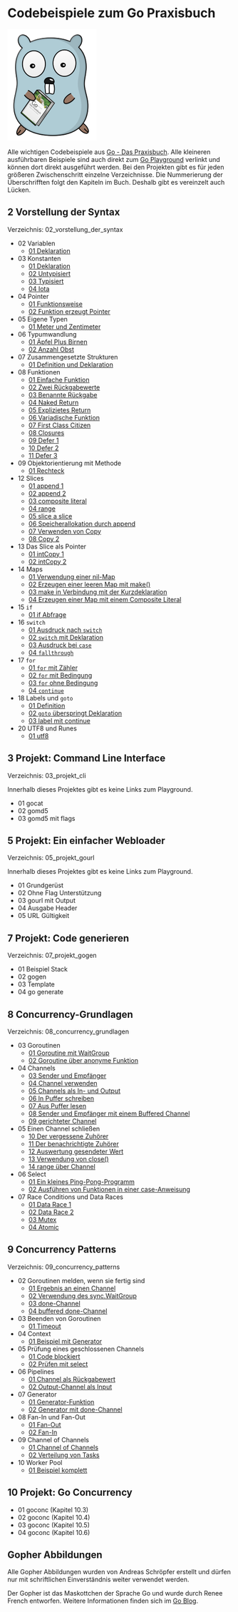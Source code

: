 # Codebeispiele zum Go Praxisbuch

![Gopher mit Buch](img/GoBuchGopher.png)

Alle wichtigen Codebeispiele aus [Go - Das Praxisbuch](https://www.dpunkt.de/buecher/13398/9783864907135-go-%E2%80%93-das-praxisbuch.html). Alle kleineren ausführbaren Beispiele sind auch direkt zum [Go Playground](https://play.golang.org/) verlinkt und können dort direkt ausgeführt werden. Bei den Projekten gibt es für jeden größeren Zwischenschritt einzelne Verzeichnisse. Die Nummerierung der Überschrifften folgt den Kapiteln im Buch. Deshalb gibt es vereinzelt auch Lücken.

## 2 Vorstellung der Syntax

Verzeichnis: 02_vorstellung_der_syntax

* 02 Variablen
    * [01 Deklaration](https://play.golang.org/p/hzo7dE0NY8M)
* 03 Konstanten
    * [01 Deklaration](https://play.golang.org/p/6MsHvHkTL1e)
    * [02 Untypisiert](https://play.golang.org/p/hCT2bs6cMwk)
    * [03 Typisiert](https://play.golang.org/p/ENOIg1ARjEo)
    * [04 Iota](https://play.golang.org/p/ANpWTiSlR9p)
* 04 Pointer
    * [01 Funktionsweise](https://play.golang.org/p/4BBJDVrPY_X)
    * [02 Funktion erzeugt Pointer](https://play.golang.org/p/ERJqYeEgitf)
* 05 Eigene Typen
    * [01 Meter und Zentimeter](https://play.golang.org/p/oAT_jhzsAII)
* 06 Typumwandlung
    * [01 Äpfel Plus Birnen](https://play.golang.org/p/8FZxSw7oM5v)
    * [02 Anzahl Obst](https://play.golang.org/p/z2EXuIaszsi)
* 07 Zusammengesetzte Strukturen
    * [01 Definition und Deklaration](https://play.golang.org/p/DdRHXQVjEkj)
* 08 Funktionen
    * [01 Einfache Funktion](https://play.golang.org/p/f9KgBBaHXO9)
    * [02 Zwei Rückgabewerte](https://play.golang.org/p/0FsIqQGuHGj)
    * [03 Benannte Rückgabe](https://play.golang.org/p/XZDZX9vdE7P)
    * [04 Naked Return](https://play.golang.org/p/7VgbbPFJZLY)
    * [05 Explizietes Return](https://play.golang.org/p/k_CnqBERSlv)
    * [06 Variadische Funktion](https://play.golang.org/p/3tEGpuGlUpG)
    * [07 First Class Citizen](https://play.golang.org/p/GubzYeF0mHJ)
    * [08 Closures](https://play.golang.org/p/5eyQklNn7ug)
    * [09 Defer 1](https://play.golang.org/p/6JZsB8V_BEn)
    * [10 Defer 2](https://play.golang.org/p/x2d1OFs-U3U)
    * [11 Defer 3](https://play.golang.org/p/jfucn5zmzIR)
* 09 Objektorientierung mit Methode
    * [01 Rechteck](https://play.golang.org/p/yzSEp0J30ox)
* 12 Slices
    * [01 append 1](https://play.golang.org/p/90w-M9Cu2g2)
    * [02 append 2](https://play.golang.org/p/TIkdNw6Z_Pq)
    * [03 composite literal](https://play.golang.org/p/Z_SPnJK04hI)
    * [04 range](https://play.golang.org/p/9xF9JfgOiM7)
    * [05 slice a slice](https://play.golang.org/p/ubprLZ4cVrM)
    * [06 Speicherallokation durch append](https://play.golang.org/p/S8DdXdHTVMQ)
    * [07 Verwenden von Copy](https://play.golang.org/p/lyw4L0hxpY0)
    * [08 Copy 2](https://play.golang.org/p/fj6rIZfkaLs)
* 13 Das Slice als Pointer
    * [01 intCopy 1](https://play.golang.org/p/tO6yHevPV9O)
    * [02 intCopy 2](https://play.golang.org/p/ImpQau2WgV_5)
* 14 Maps
    * [01 Verwendung einer nil-Map](https://play.golang.org/p/Lhv5LMKsCvN)
    * [02 Erzeugen einer leeren Map mit make()](https://play.golang.org/p/mScJBUgHRze)
    * [03 make in Verbindung mit der Kurzdeklaration](https://play.golang.org/p/Pe_7lCTKFCE)
    * [04 Erzeugen einer Map mit einem Composite Literal](https://play.golang.org/p/Qu1-ReXpgEP)
* 15 `if`
    * [01 if Abfrage](https://play.golang.org/p/Ns96QhdWVlB)
* 16 `switch`
    * [01 Ausdruck nach `switch`](https://play.golang.org/p/xk4fccIau8Z)
    * [02 `switch` mit Deklaration](https://play.golang.org/p/dpvxssiE0RQ)
    * [03 Ausdruck bei `case`](https://play.golang.org/p/PvUEphpkUPJ)
    * [04 `fallthrough`](https://play.golang.org/p/SN_tWI1zyET)
* 17 `for`
    * [01 `for` mit Zähler](https://play.golang.org/p/bGjLW5mssr3)
    * [02 `for` mit Bedingung](https://play.golang.org/p/SyJCtJOosA-)
    * [03 `for` ohne Bedingung](https://play.golang.org/p/goxKD33zbMN)
    * [04 `continue`](https://play.golang.org/p/g8oxCWmnu44)
* 18 Labels und `goto`
    * [01 Definition](https://play.golang.org/p/ohK3pQwoRAf)
    * [02 `goto` überspringt Deklaration](https://play.golang.org/p/_tk2mjkeazE)
    * [03 label mit continue](https://play.golang.org/p/yiIgexQJjt9)
* 20 UTF8 und Runes
    * [01 utf8](https://play.golang.org/p/6QF9xFq2pCy)

## 3 Projekt: Command Line Interface

Verzeichnis: 03_projekt_cli

Innerhalb dieses Projektes gibt es keine Links zum Playground. 

* 01 gocat
* 02 gomd5
* 03 gomd5 mit flags

## 5 Projekt: Ein einfacher Webloader

Verzeichnis: 05_projekt_gourl

Innerhalb dieses Projektes gibt es keine Links zum Playground.

* 01 Grundgerüst
* 02 Ohne Flag Unterstützung
* 03 gourl mit Output
* 04 Ausgabe Header
* 05 URL Gültigkeit

## 7 Projekt: Code generieren

Verzeichnis: 07_projekt_gogen

* 01 Beispiel Stack
* 02 gogen
* 03 Template
* 04 go generate

## 8 Concurrency-Grundlagen

Verzeichnis: 08_concurrency_grundlagen

* 03 Goroutinen
    * [01 Goroutine mit WaitGroup](https://play.golang.org/p/lYM-iaxKjLp)
    * [02 Goroutine über anonyme Funktion](https://play.golang.org/p/NguvPUBkeO-)
* 04 Channels
    * [03 Sender und Empfänger](https://play.golang.org/p/HbbYa0ePUun)
    * [04 Channel verwenden](https://play.golang.org/p/Hz0yoABgbqx)
    * [05 Channels als In- und Output](https://play.golang.org/p/XJ_i4Bod7rg)
    * [06 In Puffer schreiben](https://play.golang.org/p/cDVc0-23BEU)
    * [07 Aus Puffer lesen](https://play.golang.org/p/1SqQdVZxYBe)
    * [08 Sender und Empfänger mit einem Buffered Channel](https://play.golang.org/p/EXt0NslCaCg)
    * [09 gerichteter Channel](https://play.golang.org/p/7wk9vXVpYK3)
* 05 Einen Channel schließen
    * [10 Der vergessene Zuhörer](https://play.golang.org/p/zIlhlkNJS6-)
    * [11 Der benachrichtigte Zuhörer](https://play.golang.org/p/VFVqMTKZpEv)
    * [12 Auswertung gesendeter Wert](https://play.golang.org/p/hGDqP_syYvU)
    * [13 Verwendung von close()](https://play.golang.org/p/QZ7HE08Z10z)
    * [14 range über Channel](https://play.golang.org/p/eEYSTahj2sU)
* 06 Select
    * [01 Ein kleines Ping-Pong-Programm](https://play.golang.org/p/8NIKW5WM36h)
    * [02 Ausführen von Funktionen in einer case-Anweisung](https://play.golang.org/p/3i6Q6a9scey)
* 07 Race Conditions und Data Races
    * [01 Data Race 1](https://play.golang.org/p/4dAMVaOk10h)
    * [02 Data Race 2](https://play.golang.org/p/x9AjsDeysix) 
    * [03 Mutex](https://play.golang.org/p/kdIX2WLtbYc)  
    * [04 Atomic](https://play.golang.org/p/-pZJt8An7uw) 

## 9 Concurrency Patterns

Verzeichnis: 09_concurrency_patterns

* 02 Goroutinen melden, wenn sie fertig sind
    * [01 Ergebnis an einen Channel](https://play.golang.org/p/YFKSGEVCztU)
    * [02 Verwendung des sync.WaitGroup](https://play.golang.org/p/eiOIh9jC8nT)
    * [03 done-Channel](https://play.golang.org/p/LHFrAdlCcJD)
    * [04 buffered done-Channel](https://play.golang.org/p/ElaXZF5TKia)
* 03 Beenden von Goroutinen
    * [01 Timeout](https://play.golang.org/p/Te--yzkdGUn)
* 04 Context
    * [01 Beispiel mit Generator](https://play.golang.org/p/1UaTie24lDN)
* 05 Prüfung eines geschlossenen Channels
    * [01 Code blockiert](https://play.golang.org/p/UECsGvOXoDQ)
    * [02 Prüfen mit select](https://play.golang.org/p/fol7-PSerpj)
* 06 Pipelines
    * [01 Channel als Rückgabewert](https://play.golang.org/p/jV8YsVYafEk)
    * [02 Output-Channel als Input](https://play.golang.org/p/Zw10MHFhAZI)
* 07 Generator
    * [01 Generator-Funktion](https://play.golang.org/p/RYZ_Iwouzho)
    * [02 Generator mit done-Channel](https://play.golang.org/p/cJjOzuL48xM)
* 08 Fan-In und Fan-Out
    * [01 Fan-Out](https://play.golang.org/p/ZD5_mKTwvc1)
    * [02 Fan-In](https://play.golang.org/p/xlGfXnNjpFi)
* 09 Channel of Channels
    * [01 Channel of Channels](https://play.golang.org/p/NcqinARqBOW)
    * [02 Verteilung von Tasks](https://play.golang.org/p/SLYylQJBVVK)
* 10 Worker Pool
    * [01 Beispiel komplett](https://play.golang.org/p/klZNeNEtIsS)

## 10 Projekt: Go Concurrency

* 01 goconc (Kapitel 10.3)
* 02 goconc (Kapitel 10.4)
* 03 goconc (Kapitel 10.5)
* 04 goconc (Kapitel 10.6)


## Gopher Abbildungen

Alle Gopher Abbildungen wurden von Andreas Schröpfer erstellt und dürfen nur mit schriftlichen Einverständnis weiter verwendet werden. 

Der Gopher ist das Maskottchen der Sprache Go und wurde durch Renee French entworfen. Weitere Informationen finden sich im [Go Blog](https://blog.golang.org/gopher).
